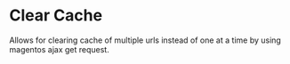 # Clear Cache
Allows for clearing cache of multiple urls instead of one at a time by using magentos ajax get request.
